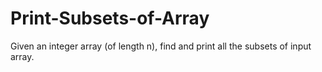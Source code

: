 # Print-Subsets-of-Array
Given an integer array (of length n), find and print all the subsets of input array.
